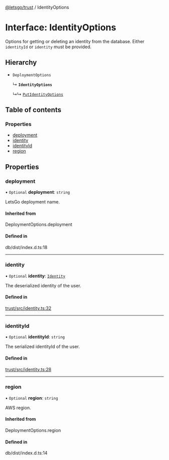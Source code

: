 [@letsgo/trust](../README.md) / IdentityOptions

# Interface: IdentityOptions

Options for getting or deleting an identity from the database. Either `identityId` or `identity` must be provided.

## Hierarchy

- `DeploymentOptions`

  ↳ **`IdentityOptions`**

  ↳↳ [`PutIdentityOptions`](PutIdentityOptions.md)

## Table of contents

### Properties

- [deployment](IdentityOptions.md#deployment)
- [identity](IdentityOptions.md#identity)
- [identityId](IdentityOptions.md#identityid)
- [region](IdentityOptions.md#region)

## Properties

### deployment

• `Optional` **deployment**: `string`

LetsGo deployment name.

#### Inherited from

DeploymentOptions.deployment

#### Defined in

db/dist/index.d.ts:18

___

### identity

• `Optional` **identity**: [`Identity`](Identity.md)

The deserialized identity of the user.

#### Defined in

[trust/src/identity.ts:32](https://github.com/47chapters/letsgo/blob/06da252/packages/trust/src/identity.ts#L32)

___

### identityId

• `Optional` **identityId**: `string`

The serialized identityId of the user.

#### Defined in

[trust/src/identity.ts:28](https://github.com/47chapters/letsgo/blob/06da252/packages/trust/src/identity.ts#L28)

___

### region

• `Optional` **region**: `string`

AWS region.

#### Inherited from

DeploymentOptions.region

#### Defined in

db/dist/index.d.ts:14
